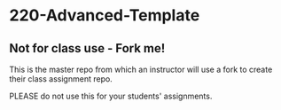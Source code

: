 # 220-Advanced-Template
## Not for class use - Fork me!

This is the master repo from which an instructor will use a fork to create their class assignment repo.

PLEASE do not use this for your students' assignments.
